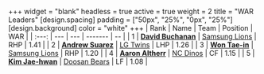 +++
widget = "blank"
headless = true
active = true
weight = 2
title = "WAR Leaders"
[design.spacing]
padding = ["50px", "25%", "0px", "25%"]
[design.background]
color = "white"
+++
| Rank | Name | Team | Position | WAR |
| :---: | --- | --- | ------- | -- |
| 1 | [**David Buchanan**](/players/13683) | [Samsung Lions](/teams/SamsungLions) | RHP | 1.41 |
| 2 | [**Andrew Suarez**](/players/15013) | [LG Twins](/teams/LGTwins) | LHP | 1.26 |
| 3 | [**Won Tae-in**](/players/12619) | [Samsung Lions](/teams/SamsungLions) | RHP | 1.20 |
| 4 | [**Aaron Altherr**](/players/13900) | [NC Dinos](/teams/NCDinos) | CF | 1.15 |
| 5 | [**Kim Jae-hwan**](/players/103) | [Doosan Bears](/teams/DoosanBears) | LF | 1.08 |
